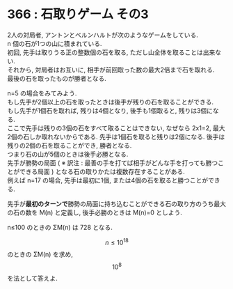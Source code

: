 # 366 : 石取りゲーム その3

2人の対局者, アントンとベルンハルトが次のようなゲームをしている.\
n 個の石が1つの山に積まれている.\
初回, 先手は取りうる正の整数個の石を取る, ただし山全体を取ることは出来ない.\
それから, 対局者はお互いに, 相手が前回取った数の最大2倍まで石を取れる.\
最後の石を取ったものが勝者となる.

n=5 の場合をみてみよう.\
もし先手が2個以上の石を取ったときは後手が残りの石を取ることができる.\
もし先手が1個石を取れば, 残りは4個となり, 後手も1個取ると, 残りは3個になる.\
ここで先手は残りの3個の石をすべて取ることはできない, なぜなら 2x1=2, 最大2個の石しか取れないからである. 先手は1個石を取ると残りは2個になる. 後手は残りの2個の石を取ることができ, 勝者となる.\
つまり石の山が5個のときは後手必勝となる.\
先手が勝勢の局面 ( ※ 訳注 : 最善の手を打てば相手がどんな手を打っても勝つことができる局面 ) となる石の取りかたは複数存在することがある.\
例えば n=17 の場合, 先手は最初に1個, または4個の石を取ると勝つことができる.

先手が**最初のターンで**勝勢の局面に持ち込むことができる石の取り方のうち最大の石の数を M(n) と定義し, 後手必勝のときは M(n)=0 としよう.

n≤100 のときの ΣM(n) は 728 となる.

$$n≤10^{18}$$のときの ΣM(n) を求め,$$10^8$$を法として答えよ.
